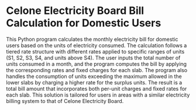 # Celone Electricity Board Bill Calculation for Domestic Users

 
This Python program calculates the monthly electricity bill for domestic users based on the units of electricity consumed. 
The calculation follows a tiered rate structure with different rates applied to specific ranges of units (S1, S2, S3, S4, and units above S4). 
The user inputs the total number of units consumed in a month, and the program computes the bill by applying the corresponding rates and fixed charges for each slab. 
The program also handles the consumption of units exceeding the maximum allowed in the lower slabs by charging a higher rate for the surplus units. 
The result is a total bill amount that incorporates both per-unit charges and fixed rates for each slab. This solution is tailored for users in areas with a similar electricity billing system to that of Celone Electricity Board.

